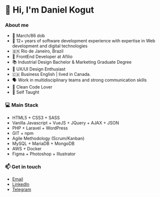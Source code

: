 # 👋 Hi, I'm Daniel Kogut 

### About me

- 🎉 March/86 dob
- 🌱 12+ years of software development experience with expertise in Web development and digital technologies
- 🇧🇷 Rio de Janeiro, Brazil
- 🚀 FrontEnd Developer at Afilio
- 📚 Industrial Design Bachelor & Marketing Graduate Degree 
- 🔭 UX/UI Design Enthusiast
- 🇨🇦 Business English | lived in Canada.
- 🗣 Work in multidisciplinary teams and strong communication skills
- 💙 Clean Code Lover
- 🔫 Self Taught


### 💻 Main Stack

- HTML5 + CSS3 + SASS
- Vanilla Javascript + VueJS + JQuery + AJAX + JSON
- PHP + Laravel + WordPress
- GIT + npm
- Agile Methodology (Scrum/Kanban)
- MySQL + MariaDB + MongoDB
- AWS + Docker
- Figma + Photoshop + Illustrator

### 📫 Get in touch

<!-- - [Portfolio](https://danielkogut.com.br/) -->
- [Email](mailto:danieltugok@gmail.com)
- [LinkedIn](https://www.linkedin.com/in/danielkogut/)
- [Telegram](https://t.me/danielkogut)






<!-- 
SUMMARY CV 

My name is Daniel Kogut, and I'm from Brazil. 🇧🇷

📕 Bachelor Degree in Industrial Design and a Graduate Degree in Marketing.
🔭 I Started working in the IT world as UX/UI Designer and quickly moved to Frontend Developer.
🗣 I consider myself a professional who knows how to work in multidisciplinary teams and strong communication skills. 
🌎 Since I was young I took English courses and improved it by living 1 year in Vancouver, Canada 🇨🇦 studying business English .
 
🌱 12+ years of software development experience with expertise in Web development and digital technologies including HTML 5, CSS 3, CSS Preprocessing (SASS), Vanilla JavaScript, JS frameworks ( JQuery, VueJS ), Ajax, JSON and XML, Git version control, npm package control, WordPress, PHP and Laravel, MVC Design Pattern, Integrations WebServices (RestAPIs), Docker, NodeJS, MySQL and AWS. Experience working in Agile (Scrum / Kanban) development cycles, Figma prototyping, Photoshop and Illustrator.

 -->




<!--
**danieltugok/danieltugok** is a ✨ _special_ ✨ repository because its `README.md` (this file) appears on your GitHub profile.

Here are some ideas to get you started:

- 🔭 I’m currently working on ...
- 🌱 I’m currently learning ...
- 👯 I’m looking to collaborate on ...
- 🤔 I’m looking for help with ...
- 💬 Ask me about ...
- 📫 How to reach me: ...
- 😄 Pronouns: ...
- ⚡ Fun fact: ...
-->
